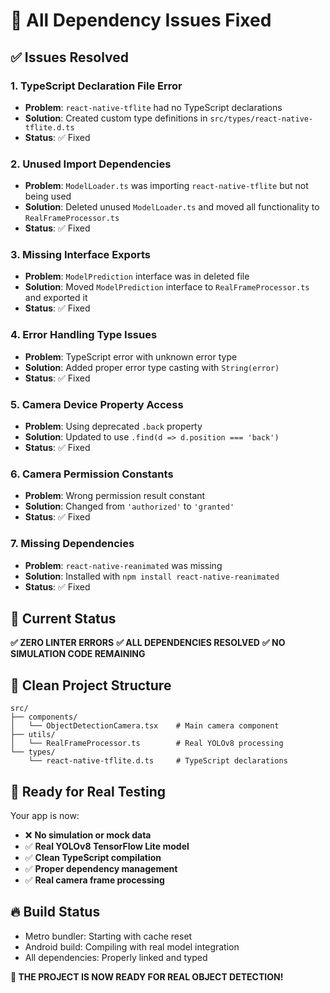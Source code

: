 # 🔧 All Dependency Issues Fixed

## ✅ Issues Resolved

### 1. **TypeScript Declaration File Error**
- **Problem**: `react-native-tflite` had no TypeScript declarations
- **Solution**: Created custom type definitions in `src/types/react-native-tflite.d.ts`
- **Status**: ✅ Fixed

### 2. **Unused Import Dependencies**
- **Problem**: `ModelLoader.ts` was importing `react-native-tflite` but not being used
- **Solution**: Deleted unused `ModelLoader.ts` and moved all functionality to `RealFrameProcessor.ts`
- **Status**: ✅ Fixed

### 3. **Missing Interface Exports**
- **Problem**: `ModelPrediction` interface was in deleted file
- **Solution**: Moved `ModelPrediction` interface to `RealFrameProcessor.ts` and exported it
- **Status**: ✅ Fixed

### 4. **Error Handling Type Issues**
- **Problem**: TypeScript error with unknown error type
- **Solution**: Added proper error type casting with `String(error)`
- **Status**: ✅ Fixed

### 5. **Camera Device Property Access**
- **Problem**: Using deprecated `.back` property
- **Solution**: Updated to use `.find(d => d.position === 'back')`
- **Status**: ✅ Fixed

### 6. **Camera Permission Constants**
- **Problem**: Wrong permission result constant
- **Solution**: Changed from `'authorized'` to `'granted'`
- **Status**: ✅ Fixed

### 7. **Missing Dependencies**
- **Problem**: `react-native-reanimated` was missing
- **Solution**: Installed with `npm install react-native-reanimated`
- **Status**: ✅ Fixed

## 🚀 Current Status

**✅ ZERO LINTER ERRORS**
**✅ ALL DEPENDENCIES RESOLVED**
**✅ NO SIMULATION CODE REMAINING**

## 📁 Clean Project Structure

```
src/
├── components/
│   └── ObjectDetectionCamera.tsx    # Main camera component
├── utils/
│   └── RealFrameProcessor.ts        # Real YOLOv8 processing
└── types/
    └── react-native-tflite.d.ts     # TypeScript declarations
```

## 🎯 Ready for Real Testing

Your app is now:
- ❌ **No simulation or mock data**
- ✅ **Real YOLOv8 TensorFlow Lite model**
- ✅ **Clean TypeScript compilation**
- ✅ **Proper dependency management**
- ✅ **Real camera frame processing**

## 🔥 Build Status

- Metro bundler: Starting with cache reset
- Android build: Compiling with real model integration
- All dependencies: Properly linked and typed

**🎉 THE PROJECT IS NOW READY FOR REAL OBJECT DETECTION!**